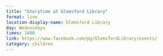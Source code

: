 ```yaml
---
title: "Storytime at Glemsford Library"
format: live
location-display-name: Glemsford Library
day: Wednesdays
times: 1400
link: https://www.facebook.com/pg/GlemsfordLibrary/events/
category: children
---
```

